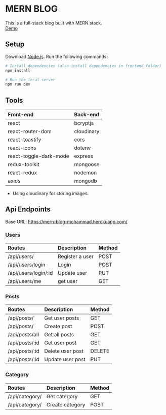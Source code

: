 # MERN BLOG

This is a full-stack blog built with MERN stack.  
[Demo](https://mern-blog-mohammad.herokuapp.com/)

## Setup

Download [Node.js](https://nodejs.org/en/download/).
Run the following commands:

```bash
# Install dependencies (also install dependencies in frontend folder)
npm install

# Run the local server
npm run dev
```

## Tools

| Front-end              | Back-end   |
| :--------------------- | :--------- |
| react                  | bcryptjs   |
| react-router-dom       | cloudinary |
| react-toastify         | cors       |
| react-icons            | dotenv     |
| react-toggle-dark-mode | express    |
| redux-toolkit          | mongoose   |
| react-redux            | nodemon    |
| axios                  | mongodb    |

- Using cloudinary for storing images.

## Api Endpoints

Base URL: https://mern-blog-mohammad.herokuapp.com/

### Users

| Routes               | Description     | Method |
| :------------------- | :-------------- | :----- |
| /api/users/          | Register a user | POST   |
| /api/users/login     | Login           | POST   |
| /api/users/login/:id | Update user     | PUT    |
| /api/users/me        | get user        | GET    |

### Posts

| Routes         | Description      | Method |
| :------------- | :--------------- | :----- |
| /api/posts/    | Get user posts   | GET    |
| /api/posts/    | Create post      | POST   |
| /api/posts/all | Get all posts    | GET   |
| /api/posts/:id | Get user post    | GET    |
| /api/posts/:id | Delete user post | DELETE |
| /api/posts/:id | Update user post | PUT    |

### Category

| Routes         | Description     | Method |
| :------------- | :-------------- | :----- |
| /api/category/ | Get category    | GET    |
| /api/category/ | Create category | POST   |

